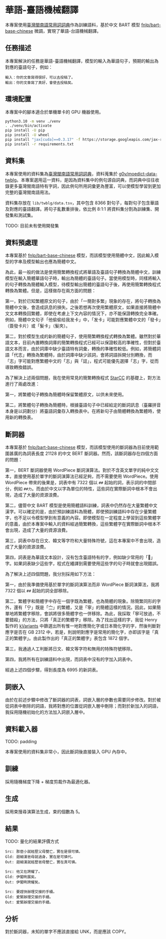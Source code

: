# 華語-臺語機械翻譯

本專案使用[臺灣閩南語常用詞詞典](https://twblg.dict.edu.tw/holodict_new/)作為訓練語料，基於中文 BART 模型 [fnlp/bart-base-chinese](https://huggingface.co/fnlp/bart-base-chinese) 微調，實現了華語-台語機械翻譯。

## 任務描述

本專案解決的任務是華語-臺語機械翻譯，模型的輸入為華語句子，預期的輸出為對應的臺語句子，例如：

```
輸入：你的文章寫得很好，可以去投稿了。
輸出：你的文章寫了真好，會使去投稿矣。
```

## 環境配置

本專案中的腳本適合於單機單卡的 GPU 機器使用。

```sh
python3.10 -m venv ./venv
. ./venv/bin/activate
pip install -U pip
pip install -U wheel
pip install "jax[cuda]==0.3.17" -f https://storage.googleapis.com/jax-releases/jax_cuda_releases.html
pip install -r requirements.txt
```

## 資料集

本專案使用的資料集為[臺灣閩南語常用詞詞典](https://twblg.dict.edu.tw/holodict_new/)，資料蒐集於 [g0v/moedict-data-twblg](https://github.com/g0v/moedict-data-twblg/blob/master/uni/%E4%BE%8B%E5%8F%A5.csv)。本專案選用這一資料，是因為資料集中的例句源自詞典，而詞典中往往收錄更多臺灣閩南語特有字詞，因此例句所用詞彙更為豐富，可以使模型學習到更加完整的臺灣閩南語用法。

資料集存放在 `lib/twblg/data.tsv`，其中包含 8366 對句子，每對句子包含華語及對應的臺語翻譯。將句子亂數重排後，依比例 8:1:1 將資料集分割為訓練集、開發集和測試集。

TODO: 目前未有使用開發集

## 資料預處理

本專案基於 [fnlp/bart-base-chinese](https://huggingface.co/fnlp/bart-base-chinese) 模型，而該模型使用簡體中文，因此輸入模型的字串及模型輸出也應為簡體中文。

為此，最一般的做法是使用簡繁轉換程式將華語及臺語句子轉換為簡體中文，訓練模型在輸入簡體華語句子時，輸出為簡體的臺語句子。當使用模型時，同樣將輸入的句子轉換為簡體輸入模型，待模型輸出簡體的臺語句子後，再使用簡繁轉換程式轉換為繁體。但是，這樣做存在兩方面的問題：

第一，對於已知繁體原文的句子，由於「一簡對多繁」現象的存在，將句子轉換為簡體中文後，會造成訊息的損失。之後若想再次使用繁體原文，如果直接將簡體中文文本轉換回繁體，即使在考慮上下文內容的情況下，亦不能保證轉換完全準確。例如，簡體中文句子「他偷偷给我发卡」中，「发卡」可能對應繁體中文的「發卡」（簽發卡片）或「髮卡」（髮夾）。

第二，對於模型生成的新的簡體句子，使用簡繁轉換程式轉換為繁體。雖然對於華語文本，目前內置轉換詞庫的簡繁轉換程式已經可以保證較高的準確性，但對於臺語文本而言，由於詞庫中缺少臺語特有詞彙，轉換的準確性較低。例如，將簡體詞語「代志」轉換為繁體時，由於詞庫中缺少該詞，會將詞語拆開分別轉換，而「志」字可能對應繁體中文的「志」與「誌」，程式可能優先選擇「志」字，從而導致轉換錯誤。

為了解決上述兩個問題，我在使用常見的簡繁轉換程式 [StarCC](https://github.com/StarCC0/starcc-py) 的基礎上，對方法進行了兩處改進：

第一，將繁體句子轉換為簡體時保留繁體原文，以供未來使用。

第二，將繁體句子轉換為簡體時，根據臺語句子中已經給定的斷詞訊息（臺羅拼音本身是以詞劃分）將臺語詞彙存入轉換表中。在將新句子由簡體轉換為繁體時，使用新的轉換表。

## 斷詞器

本專案基於 [fnlp/bart-base-chinese](https://huggingface.co/fnlp/bart-base-chinese) 模型，而該模型使用的斷詞器為目前使用範圍甚廣的為詞表長度 21128 的中文 BERT 斷詞器。然而，該斷詞器存在四個方面的問題：

第一，BERT 斷詞器使用 WordPiece 斷詞演算法。對於不含英文單字的純中文文本，直接使用基於單字的斷詞演算法已經足夠，而不需要使用 WordPiece。使用 WordPiece 帶來的後果是，詞表中有 7322 個以 `##` 起始的詞，表示詞的中間部分，例如 `##力`。而由於中文以字為單位的特性，這些詞在實際斷詞中根本不會出現，造成了大量的資源浪費。

第二，儘管中文 BART 模型是使用簡體語料訓練，詞表中仍然存在大量繁體中文漢字。可以確定的是，由於預訓練語料為簡體，即使預訓練語料中存在少量繁體字，也不足以令模型學到有意義的內容。即使模型在一定程度上學習到這些繁體字的意義，由於本專案中輸入的資料經過簡繁轉換，這些繁體字在實際斷詞中根本不會出現，造成了大量的資源浪費。

第三，詞表中存在日文、韓文等字符和大量特殊符號，這在本專案中不會出現，造成了大量的資源浪費。

第四，詞表是為華語文本設計，沒有包含臺語特有的字，例如缺少常用的「𪜶」字。如果詞表缺少這些字，程式在繙譯到需要使用這些字的句子時就會出現錯誤。

為了解決上述四個問題，我分別採用如下方法：

第一，由於我準備使用基於單字的斷詞演算法而非 WordPiece 斷詞演算法，我將 7322 個以 `##` 起始的詞全部移除。

第二，繁體字和簡體字中存在一個字既為繁體，也為簡體的現象。除簡繁同形的字外，還有「宁」既是「㝉」的繁體，又是「寧」的簡體這樣的情況。因此，如果簡單地將繁體字移除，會誤將很多簡體字也一併移除。為此，我採取「寧可放過，不要錯殺」的方法，只將「真正的繁體字」移除。為了找出這樣的字，我從 Henry 製作的 [kVariants](https://github.com/hfhchan/irg/blob/master/kVariants.txt) 中篩選出所有惟一地對應簡化字或日本簡化字的字，然後判斷對應字是否在 GB 2312 中，若是，則說明對應字是常用的簡化字，亦即該字是「真正的繁體字」。由此製作出的「真正的繁體字」表包含 1872 個字。

第三，我通過人工判斷將日文、韓文等字符和無用的特殊符號移除。

第四，我將所有在訓練語料中出現，而詞表中沒有的字加入詞表中。

經過上述四個步驟，得到長度為 6995 的新詞表。

## 詞嵌入

由於在前述步驟中修改了斷詞器的詞表，詞嵌入層的參數也需要同步修改。對於被從詞表中刪除的詞語，我將對應的位置從詞嵌入層中刪除；而對於新加入的詞語，我採用隨機初始化的方法加入詞嵌入層中。

## 資料載入器

TODO: padding

本專案使用的資料集非常小，因此斷詞後直接裝入 GPU 內存中。

## 訓練

採用隨機梯度下降 + 梯度剪裁作為最適化器。

## 生成

採用束搜尋演算法生成，束的個數為 5。

## 結果

TODO: 量化的結果評價方式

```
Src: 那麼小就經歷父母雙亡，實在是很可憐。
Gld: 遐細漢爸母就過身，實在是可憐代。
Out: 遐細漢就經歷爸母雙亡，實在真可憐。

Src: 他又在誇耀了。
Gld: 伊閣咧展矣。
Out: 伊閣咧誇耀矣。

Src: 要趕快辦理交接的手續。
Gld: 愛緊辦理交接的手續。
Out: 愛緊辦理交接的手續。
```

## 分析

對於斷詞器，未知的單字不應該直接給 UNK，而是應該 COPY。
